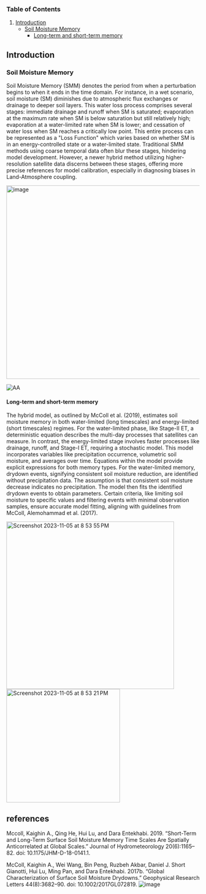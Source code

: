 ### Table of Contents

1. [Introduction](#introduction)
    - [Soil Moisture Memory](#Soil_Moisture_Memory)
        - [Long-term and short-term memory](#Long-term_and_short-term_memory)


## Introduction
### Soil Moisture Memory
Soil Moisture Memory (SMM) denotes the period from when a perturbation begins to when it ends in the time domain. For instance, in a wet scenario, soil moisture (SM) diminishes due to atmospheric flux exchanges or drainage to deeper soil layers. This water loss process comprises several stages: immediate drainage and runoff when SM is saturated; evaporation at the maximum rate when SM is below saturation but still relatively high; evaporation at a water-limited rate when SM is lower; and cessation of water loss when SM reaches a critically low point. This entire process can be represented as a "Loss Function" which varies based on whether SM is in an energy-controlled state or a water-limited state. Traditional SMM methods using coarse temporal data often blur these stages, hindering model development. However, a newer hybrid method utilizing higher-resolution satellite data discerns between these stages, offering more precise references for model calibration, especially in diagnosing biases in Land-Atmosphere coupling.

<img width="505" alt="image" src="https://github.com/mfarmani95/FOSS_Weekly/assets/83543441/766fd023-15a3-4c1e-b935-c323d103fdfd">


![AA](https://github.com/mfarmani95/FOSS_Weekly/assets/83543441/75c637a8-7eff-4424-9a63-ca25ca400d2a)



#### Long-term and short-term memory
The hybrid model, as outlined by McColl et al. (2019), estimates soil moisture memory in both water-limited (long timescales) and energy-limited (short timescales) regimes. For the water-limited phase, like Stage-II ET, a deterministic equation describes the multi-day processes that satellites can measure. In contrast, the energy-limited stage involves faster processes like drainage, runoff, and Stage-I ET, requiring a stochastic model. This model incorporates variables like precipitation occurrence, volumetric soil moisture, and averages over time. Equations within the model provide explicit expressions for both memory types. For the water-limited memory, drydown events, signifying consistent soil moisture reduction, are identified without precipitation data. The assumption is that consistent soil moisture decrease indicates no precipitation. The model then fits the identified drydown events to obtain parameters. Certain criteria, like limiting soil moisture to specific values and filtering events with minimal observation samples, ensure accurate model fitting, aligning with guidelines from McColl, Alemohammad et al. (2017).

<img width="437" alt="Screenshot 2023-11-05 at 8 53 55 PM" src="https://github.com/mfarmani95/FOSS_Weekly/assets/83543441/6f6ad123-81df-443f-bbb4-dd3a53b364e1">

<img width="296" alt="Screenshot 2023-11-05 at 8 53 21 PM" src="https://github.com/mfarmani95/FOSS_Weekly/assets/83543441/fbcf1fc8-00b9-4134-a31c-d67cea0ac524">

## references
Mccoll, Kaighin A., Qing He, Hui Lu, and Dara Entekhabi. 2019. “Short-Term and Long-Term Surface Soil Moisture Memory Time Scales Are Spatially Anticorrelated at Global Scales.” Journal of Hydrometeorology 20(6):1165–82. doi: 10.1175/JHM-D-18-0141.1.

McColl, Kaighin A., Wei Wang, Bin Peng, Ruzbeh Akbar, Daniel J. Short Gianotti, Hui Lu, Ming Pan, and Dara Entekhabi. 2017b. “Global Characterization of Surface Soil Moisture Drydowns.” Geophysical Research Letters 44(8):3682–90. doi: 10.1002/2017GL072819.
![image](https://github.com/mfarmani95/FOSS_Weekly/assets/83543441/77fca300-442a-4e34-af25-813d6c86dfd5)
